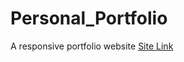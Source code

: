 # Personal_Portfolio
A responsive portfolio website 
[Site Link](https://elishbaraiya.github.io/Personal_Portfolio/)
